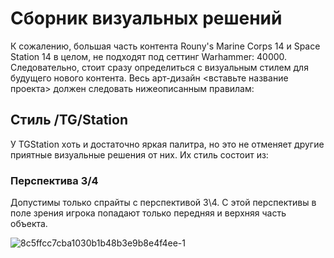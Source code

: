 # Сборник визуальных решений

К сожалению, большая часть контента Rouny's Marine Corps 14 и Space Station 14 в целом, не подходят под сеттинг Warhammer: 40000. Следовательно, стоит сразу определиться с визуальным стилем для будущего нового контента. Весь арт-дизайн <вставьте название проекта> должен следовать нижеописанным правилам:

## Стиль /TG/Station

У TGStation хоть и достаточно яркая палитра, но это не отменяет другие приятные визуальные решения от них.  Их стиль состоит из:

### Перспектива 3/4

Допустимы только спрайты с перспективой 3\4. С этой перспективы в поле зрения игрока попадают только передняя и верхняя часть объекта.

![8c5ffcc7cba1030b1b48b3e9b8e4f4ee-1](https://github.com/user-attachments/assets/47ae3859-f59f-4e8e-9946-f5eb2d472ece)
